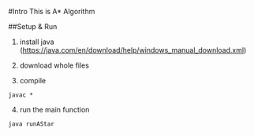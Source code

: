 #Intro
This is A* Algorithm

##Setup & Run
1. install java (https://java.com/en/download/help/windows_manual_download.xml)

2. download whole files 

3. compile
```
javac *
```

4. run the main function
```
java runAStar
```
